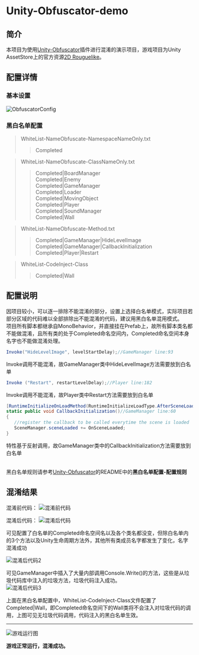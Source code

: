 # Unity-Obfuscator-demo

## 简介
本项目为使用[Unity-Obfuscator][1]插件进行混淆的演示项目，游戏项目为Unity AssetStore上的官方资源[2D Rouguelike][2]。

## 配置详情

### 基本设置
![ObfuscatorConfig][3]
### 黑白名单配置
 > WhiteList-NameObfuscate-NamespaceNameOnly.txt
 >> Completed
 
 > WhiteList-NameObfuscate-ClassNameOnly.txt
 >> Completed|BoardManager  
 >> Completed|Enemy  
 >> Completed|GameManager  
 >> Completed|Loader  
 >> Completed|MovingObject  
 >> Completed|Player  
 >> Completed|SoundManager  
 >> Completed|Wall  
 
 > WhiteList-NameObfuscate-Method.txt
 >> Completed|GameManager|HideLevelImage  
 >> Completed|GameManager|CallbackInitialization  
 >> Completed|Player|Restart  
 
 >WhiteList-CodeInject-Class
 >> Completed|Wall
 
 
 
## 配置说明
 因项目较小，可以逐一排除不能混淆的部分，设置上选择白名单模式，实际项目若部分区域的代码难以全部排除出不能混淆的代码，建议用黑白名单混用模式。  
 项目所有脚本都继承自MonoBehavior，并直接挂在Prefab上，故所有脚本类名都不能做混淆，且所有类的处于Completed命名空间内，Completed命名空间本身名字也不能做混淆处理。
 
 ```c#
 Invoke("HideLevelImage", levelStartDelay);//GameManager line:93
 ```
 Invoke调用不能混淆，故GameManager类中HideLevelImage方法需要放到白名单
 
 ```c#
 Invoke ("Restart", restartLevelDelay);//Player line:182
 ```
 Invoke调用不能混淆，故Player类中Restart方法需要放到白名单
 
  ```c#
  [RuntimeInitializeOnLoadMethod(RuntimeInitializeLoadType.AfterSceneLoad)]
  static public void CallbackInitialization()//GameManager line:60
  {
     //register the callback to be called everytime the scene is loaded
     SceneManager.sceneLoaded += OnSceneLoaded;
  }
 ```
特性基于反射调用，故GameManager类中的CallbackInitialization方法需要放到白名单

<br>黑白名单规则请参考[Unity-Obfuscator][4]的README中的**黑白名单配置-配置规则**</br>

## 混淆结果

混淆前代码：
![混淆前代码][5]

混淆后代码：
![混淆后代码][6]

可见配置了白名单的Completed命名空间名以及各个类名都没变，但除白名单内的3个方法以及Unity生命周期方法外，其他所有类成员名字都发生了变化，名字混淆成功

![混淆后代码2][7]

可见GameManager中插入了大量内部调用Console.Write()的方法，这些是从垃圾代码库中注入的垃圾方法，垃圾代码注入成功。  
![混淆后代码3][8]  

上面在黑白名单配置中，WhiteList\-CodeInject\-Class文件配置了Completed|Wall，即Completed命名空间下的Wall类将不会注入对垃圾代码的调用，上图可见无垃圾代码调用，代码注入的黑白名单生效。 

---
![游戏运行图][9]

**游戏正常运行，混淆成功。**


  [1]: https://github.com/DrFlower/Unity-Obfuscator "Unity-Obfuscator"
  [2]: https://assetstore.unity.com/packages/essentials/tutorial-projects/2d-roguelike-29825 "2D Rouguelike"
  [3]: https://github.com/DrFlower/Unity-Obfuscator-demo/blob/master/Doc/ObfuscatorConfig.png "ObfuscatorConfig"
  [4]: https://github.com/DrFlower/Unity-Obfuscator "Unity-Obfuscator"
  [5]: https://github.com/DrFlower/Unity-Obfuscator-demo/blob/master/Doc/ILSpyBeforeObfuscate.png "ILSpyBeforeObfuscate"
  [6]: https://github.com/DrFlower/Unity-Obfuscator-demo/blob/master/Doc/ILSpyAfterObfuscate.png "ILSpyAfterObfuscate"
  [7]: https://github.com/DrFlower/Unity-Obfuscator-demo/blob/master/Doc/ILSpyAfterObfuscate2.png "ILSpyAfterObfuscate2"
  [8]: https://github.com/DrFlower/Unity-Obfuscator-demo/blob/master/Doc/ILSpyAfterObfuscate3.png "ILSpyAfterObfuscate3"
  [9]: https://github.com/DrFlower/Unity-Obfuscator-demo/blob/master/Doc/Game.png "Game"
